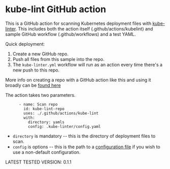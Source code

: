 # kube-lint GitHub action

This is a GitHub action for scanning Kubernetes deployment files with [kube-linter](https://github.com/stackrox/kube-linter).  This includes both the action itself (.github/actions/kubelint) and sample GitHub workflow (.github/workflows) and a test YAML.

Quick deployment:

1.  Create a new GitHub repo.
2.  Push all files from this sample into the repo.
3.  The `kube-linter.yml` workflow will run as an action every time there's a new push to this repo.

More info on creating a repo with a GitHub action like this and using it broadly can be [found here](https://docs.github.com/en/free-pro-team@latest/actions/creating-actions/creating-a-composite-run-steps-action)

The action takes two parameters.

```
      - name: Scan repo
        id: kube-lint-repo
        uses: ./.github/actions/kube-lint
        with:
          directory: yamls
          config: .kube-linter/config.yaml
```

* `directory` is mandatory -- this is the directory of deployment files to scan.  
* `config` is options -- this is the path to a [configuration file](https://github.com/stackrox/kube-linter/blob/main/config.yaml.example) if you wish to use a non-default configuration.

LATEST TESTED VERSION: 0.1.1